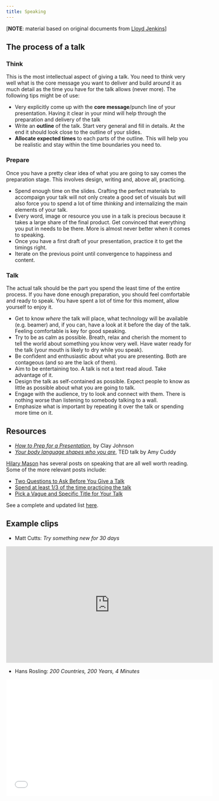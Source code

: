 ```yaml
---
title: Speaking
---
```


[**NOTE**: material based on original documents from [Lloyd Jenkins](http://www.birmingham.ac.uk/schools/gees/people/profile.aspx?ReferenceId=9687&Name=dr-lloyd-jenkins)]

## The process of a talk

### Think

This is the most intellectual aspect of giving a talk. You need to think very
well what is the core message you want to deliver and build around it as much
detail as the time you have for the talk allows (never more). The following
tips might be of use:

* Very explicitly come up with the **core message**/punch line of your
  presentation. Having it clear in  your mind will help through the
  preparation and delivery of the talk
* Write an **outline** of the talk. Start very general and fill in details. At
  the end it should look close to the outline of your slides.
* **Allocate expected times** to each parts of the outline. This will help you
  be realistic and stay within the time boundaries you need to.

### Prepare

Once you have a pretty clear idea of what you are going to say comes the
preparation stage. This involves design, writing and, above all, practicing.

* Spend enough time on the slides. Crafting the perfect materials to
  accompaign your talk will not only create a good set of visuals but will
  also force you to spend a lot of time *thinking* and internalizing the main
  elements of your talk.
* Every word, image or resource you use in a talk is precious because it takes
  a large share of the final product. Get convinced that everything you put in
  needs to be there. More is almost never better when it comes to speaking.
* Once you have a first draft of your presentation, practice it to get the
  timings right.
* Iterate on the previous point until convergence to happiness and content.

### Talk

The actual talk should be the part you spend the least time of the entire
process. If you have done enough preparation, you should feel comfortable and
ready to speak. You have spent a lot of time for this moment, allow yourself
to enjoy it.

* Get to know *where* the talk will place, what technology will be available
  (e.g. beamer) and, if you can, have a look at it before the day of the talk.
  Feeling comfortable is key for good speaking.
* Try to be as calm as possible. Breath, relax and cherish the moment to tell
  the world about something you know very well. Have water ready for the talk
  (your mouth is likely to dry while you speak).
* Be confident and enthusiastic about what you are presenting. Both are
  contageous (and so are the lack of them).
* Aim to be entertaining too. A talk is not a text read aloud. Take advantage
  of it.
* Design the talk as self-contained as possible. Expect people to know as
  little as possible about what you are going to talk.
* Engage with the audience, try to look and connect with them. There is 
  nothing worse than listening to somebody talking to a wall.
* Emphasize what is important by repeating it over the talk or spending more
  time on it.

## Resources

* [*How to Prep for a Presentation*](http://www.informationdiet.com/blog/read/how-i-prep-for-a-speech), by Clay Johnson
* [*Your body language shapes who you are*](http://www.ted.com/talks/amy_cuddy_your_body_language_shapes_who_you_are),
  TED talk by Amy Cuddy 

[Hilary Mason](www.hilarymason.com) has several posts on speaking that are all well worth reading.
Some of the more relevant posts include:

* [Two Questions to Ask Before You Give a Talk](http://www.hilarymason.com/speaking/speaking-two-questions-to-ask-before-you-give-a-talk/)
* [Spend at least 1/3 of the time practicing the talk](http://www.hilarymason.com/speaking/speaking-spend-at-least-13-of-the-time-practicing-the-talk/)
* [Pick a Vague and Specific Title for Your Talk](http://www.hilarymason.com/speaking/speaking-pick-a-vague-and-specific-title-for-your-talk/)

See a complete and updated list
[here](www.hilarymason.com/category/speaking/).

## Example clips

* Matt Cutts: *Try something new for 30 days*

<iframe src="https://embed-ssl.ted.com/talks/matt_cutts_try_something_new_for_30_days.html" width="560" height="315" frameborder="0" scrolling="no" webkitAllowFullScreen mozallowfullscreen allowFullScreen></iframe>

* Hans Rosling: *200 Countries, 200 Years, 4 Minutes*

<iframe width="560" height="315" src="//www.youtube.com/embed/jbkSRLYSojo" frameborder="0" allowfullscreen></iframe>

